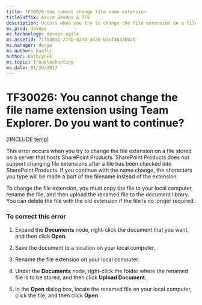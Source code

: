 ```yaml
---
title: TF30026-You cannot change file name extension titleSuffix: Azure DevOps & TFS
description: Occurs when you try to change the file extension on a file stored on a server that hosts SharePoint Products.
ms.prod: devops
ms.technology: devops-agile
ms.assetid: 71f64811-274b-4274-a430-b3ef4b33bb20
ms.manager: douge
ms.author: kaelliauthor: KathrynEE
ms.topic: Troubleshooting
ms.date: 01/20/2017
---
```

# TF30026: You cannot change the file name extension using Team Explorer. Do you want to continue?

[!INCLUDE [temp](../../_shared/version-vsts-tfs-all-versions.md)]

This error occurs when you try to change the file extension on a file stored on a server that hosts SharePoint Products. SharePoint Products does not support changing file extensions after a file has been checked into SharePoint Products. If you continue with the name change, the characters you type will be made a part of the filename instead of the extension.  
  
 To change the file extension, you must copy the file to your local computer, rename the file, and then upload the renamed file to the document library. You can delete the file with the old extension if the file is no longer required.  
  
### To correct this error  
  
1.  Expand the **Documents** node, right-click the document that you want, and then click **Open**.  
  
2.  Save the document to a location on your local computer.  
  
3.  Rename the file extension on your local computer.  
  
4.  Under the **Documents** node, right-click the folder where the renamed file is to be stored, and then click **Upload Document**.  
  
5.  In the **Open** dialog box, locate the renamed file on your local computer, click the file, and then click **Open**.